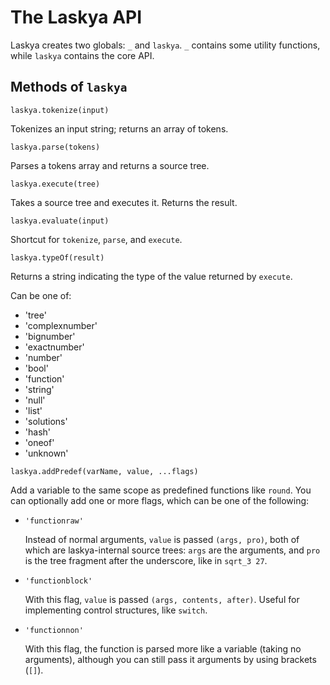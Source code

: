 The Laskya API
==============

Laskya creates two globals: `_` and `laskya`. `_` contains some utility functions, while `laskya` contains the core API.

Methods of `laskya`
-------------------

`laskya.tokenize(input)`

Tokenizes an input string; returns an array of tokens.

`laskya.parse(tokens)`

Parses a tokens array and returns a source tree.

`laskya.execute(tree)`

Takes a source tree and executes it. Returns the result.

`laskya.evaluate(input)`

Shortcut for `tokenize`, `parse`, and `execute`.

`laskya.typeOf(result)`

Returns a string indicating the type of the value returned by `execute`.

Can be one of:

- 'tree'
- 'complexnumber'
- 'bignumber'
- 'exactnumber'
- 'number'
- 'bool'
- 'function'
- 'string'
- 'null'
- 'list'
- 'solutions'
- 'hash'
- 'oneof'
- 'unknown'

`laskya.addPredef(varName, value, ...flags)`

Add a variable to the same scope as predefined functions like `round`.
You can optionally add one or more flags, which can be one of the
following:

-	`'functionraw'`
	
	Instead of normal arguments, `value` is passed `(args, pro)`,
	both of which are laskya-internal source trees: `args` are
	the arguments, and `pro` is the tree fragment after the
	underscore, like in `sqrt_3 27`.

-	`'functionblock'`
	
	With this flag, `value` is passed `(args, contents, after)`.
	Useful for implementing control structures, like `switch`.

-	`'functionnon'`
	
	With this flag, the function is parsed more like a variable
	(taking no arguments), although you can still pass it
	arguments by using brackets (`[]`).